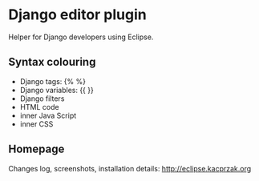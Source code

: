 # Django editor plugin #
Helper for Django developers using Eclipse.

## Syntax colouring ##
  * Django tags: {% %}
  * Django variables: {{ }}
  * Django filters
  * HTML code
  * inner Java Script
  * inner CSS

## Homepage ##
Changes log, screenshots, installation details: http://eclipse.kacprzak.org
